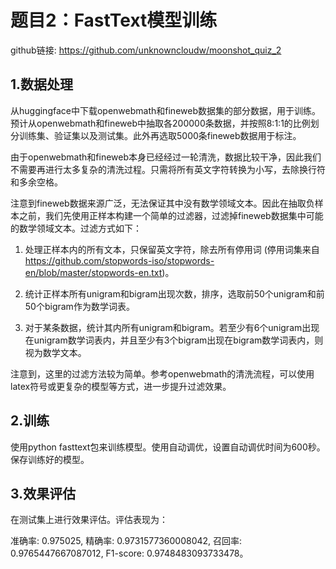 # 题目2：FastText模型训练

github链接: https://github.com/unknowncloudw/moonshot_quiz_2

## 1.数据处理

从huggingface中下载openwebmath和fineweb数据集的部分数据，用于训练。预计从openwebmath和fineweb中抽取各200000条数据，并按照8:1:1的比例划分训练集、验证集以及测试集。此外再选取5000条fineweb数据用于标注。

由于openwebmath和fineweb本身已经经过一轮清洗，数据比较干净，因此我们不需要再进行太多复杂的清洗过程。只需将所有英文字符转换为小写，去除换行符和多余空格。

注意到fineweb数据来源广泛，无法保证其中没有数学领域文本。因此在抽取负样本之前，我们先使用正样本构建一个简单的过滤器，过滤掉fineweb数据集中可能的数学领域文本。过滤方式如下：

1. 处理正样本内的所有文本，只保留英文字符，除去所有停用词 (停用词集来自 https://github.com/stopwords-iso/stopwords-en/blob/master/stopwords-en.txt)。

2. 统计正样本所有unigram和bigram出现次数，排序，选取前50个unigram和前50个bigram作为数学词表。

3. 对于某条数据，统计其内所有unigram和bigram。若至少有6个unigram出现在unigram数学词表内，并且至少有3个bigram出现在bigram数学词表内，则视为数学文本。

注意到，这里的过滤方法较为简单。参考openwebmath的清洗流程，可以使用latex符号或更复杂的模型等方式，进一步提升过滤效果。


## 2.训练

使用python fasttext包来训练模型。使用自动调优，设置自动调优时间为600秒。保存训练好的模型。

## 3.效果评估

在测试集上进行效果评估。评估表现为：

准确率: 0.975025,
精确率: 0.9731577360008042,
召回率: 0.9765447667087012,
F1-score: 0.9748483093733478。


